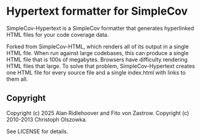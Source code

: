 Hypertext formatter for SimpleCov
====================================

SimpleCov-Hypertext is a SimpleCov formatter that generates hyperlinked HTML files for your code coverage data. 

Forked from SimpleCov-HTML, which renders all of its output in a single HTML file. When run against large codebases, this can produce a single HTML file that is 100s of megabytes. Browsers have difficulty rendering HTML files that large. To solve that problem, SimpleCov-Hypertext creates one HTML file for every source file and a single index.html with links to them all.


Copyright
---------

Copyright (c) 2025 Alan Ridlehoover and Fito von Zastrow.
Copyright (c) 2010-2013 Christoph Olszowka.

See LICENSE for details.